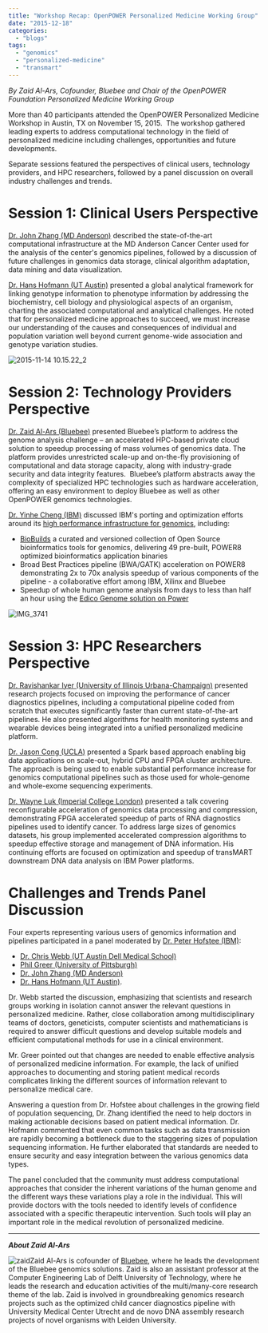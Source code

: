 ```yaml
---
title: "Workshop Recap: OpenPOWER Personalized Medicine Working Group"
date: "2015-12-18"
categories: 
  - "blogs"
tags: 
  - "genomics"
  - "personalized-medicine"
  - "transmart"
---
```


_By Zaid Al-Ars, Cofounder, Bluebee and Chair of the OpenPOWER Foundation Personalized Medicine Working Group_

More than 40 participants attended the OpenPOWER Personalized Medicine Workshop in Austin, TX on November 15, 2015.  The workshop gathered leading experts to address computational technology in the field of personalized medicine including challenges, opportunities and future developments.

Separate sessions featured the perspectives of clinical users, technology providers, and HPC researchers, followed by a panel discussion on overall industry challenges and trends.

# **Session 1: Clinical Users Perspective**

[Dr. John Zhang (MD Anderson)](http://www.mdanderson.org/education-and-research/departments-programs-and-labs/programs-centers-institutes/institute-for-applied-cancer-science/meet-the-team/leadership-team/jianhua-zhang.html) described the state-of-the-art computational infrastructure at the MD Anderson Cancer Center used for the analysis of the center's genomics pipelines, followed by a discussion of future challenges in genomics data storage, clinical algorithm adaptation, data mining and data visualization.

[Dr. Hans Hofmann (UT Austin)](http://cichlid.biosci.utexas.edu/dr.-hans-hofmann.html) presented a global analytical framework for linking genotype information to phenotype information by addressing the biochemistry, cell biology and physiological aspects of an organism, charting the associated computational and analytical challenges. He noted that for personalized medicine approaches to succeed, we must increase our understanding of the causes and consequences of individual and population variation well beyond current genome-wide association and genotype variation studies.

![2015-11-14 10.15.22_2](images/2015-11-14-10.15.22_2-1024x576.jpg)

# **Session 2: Technology Providers Perspective**

[Dr. Zaid Al-Ars (Bluebee)](http://nl.linkedin.com/pub/zaid-al-ars/1/183/95b) presented Bluebee’s platform to address the genome analysis challenge – an accelerated HPC-based private cloud solution to speedup processing of mass volumes of genomics data. The platform provides unrestricted scale-up and on-the-fly provisioning of computational and data storage capacity, along with industry-grade security and data integrity features.  Bluebee’s platform abstracts away the complexity of specialized HPC technologies such as hardware acceleration, offering an easy environment to deploy Bluebee as well as other OpenPOWER genomics technologies.

[Dr. Yinhe Cheng (IBM)](https://www.linkedin.com/in/yinhe-cheng-085baba) discussed IBM's porting and optimization efforts around its [high performance infrastructure for genomics](http://www.ibm.com/common/ssi/cgi-bin/ssialias?subtype=WH&infotype=SA&htmlfid=POW03163USEN&attachment=POW03163USEN.PDF), including:

- [BioBuilds](https://biobuilds.org/?cm_mc_uid=02671964985114431129520&cm_mc_sid_50200000=1450114271) a curated and versioned collection of Open Source bioinformatics tools for genomics, delivering 49 pre-built, POWER8 optimized bioinformatics application binaries
- Broad Best Practices pipeline (BWA/GATK) acceleration on POWER8 demonstrating 2x to 70x analysis speedup of various components of the pipeline - a collaborative effort among IBM, Xilinx and Bluebee
- Speedup of whole human genome analysis from days to less than half an hour using the [Edico Genome solution on Power](https://forums.xilinx.com/t5/Xcell-Daily-Blog/FPGA-based-Edico-Genome-Dragen-Accelerator-Card-for-IBM/ba-p/665850)

![IMG_3741](images/IMG_3741-1024x768.jpg)

# **Session 3: HPC Researchers Perspective**

[Dr. Ravishankar Iyer (University of Illinois Urbana-Champaign)](https://www.ece.illinois.edu/directory/profile/rkiyer) presented research projects focused on improving the performance of cancer diagnostics pipelines, including a computational pipeline coded from scratch that executes significantly faster than current state-of-the-art pipelines. He also presented algorithms for health monitoring systems and wearable devices being integrated into a unified personalized medicine platform.

[Dr. Jason Cong (UCLA)](http://vast.cs.ucla.edu/people/faculty/jason-cong) presented a Spark based approach enabling big data applications on scale-out, hybrid CPU and FPGA cluster architecture. The approach is being used to enable substantial performance increase for genomics computational pipelines such as those used for whole-genome and whole-exome sequencing experiments.

[Dr. Wayne Luk (Imperial College London)](http://www.imperial.ac.uk/people/w.luk) presented a talk covering reconfigurable acceleration of genomics data processing and compression, demonstrating FPGA accelerated speedup of parts of RNA diagnostics pipelines used to identify cancer. To address large sizes of genomics datasets, his group implemented accelerated compression algorithms to speedup effective storage and management of DNA information. His continuing efforts are focused on optimization and speedup of transMART downstream DNA data analysis on IBM Power platforms.

# **Challenges and Trends Panel Discussion**

Four experts representing various users of genomics information and pipelines participated in a panel moderated by [Dr. Peter Hofstee (IBM)](https://www.linkedin.com/pub/peter-hofstee/b/886/6b4):

- [Dr. Chris Webb (UT Austin Dell Medical School)](http://dellmedschool.utexas.edu/team-profile/chris-webb)
- [Phil Greer (University of Pittsburgh)](https://www.linkedin.com/in/phil-greer-a0994631)
- [Dr. John Zhang (MD Anderson)](http://www.mdanderson.org/education-and-research/departments-programs-and-labs/programs-centers-institutes/institute-for-applied-cancer-science/meet-the-team/leadership-team/jianhua-zhang.html)
- [Dr. Hans Hofmann (UT Austin)](http://cichlid.biosci.utexas.edu/dr.-hans-hofmann.html).

Dr. Webb started the discussion, emphasizing that scientists and research groups working in isolation cannot answer the relevant questions in personalized medicine. Rather, close collaboration among multidisciplinary teams of doctors, geneticists, computer scientists and mathematicians is required to answer difficult questions and develop suitable models and efficient computational methods for use in a clinical environment.

Mr. Greer pointed out that changes are needed to enable effective analysis of personalized medicine information. For example, the lack of unified approaches to documenting and storing patient medical records complicates linking the different sources of information relevant to personalize medical care.

Answering a question from Dr. Hofstee about challenges in the growing field of population sequencing, Dr. Zhang identified the need to help doctors in making actionable decisions based on patient medical information. Dr. Hofmann commented that even common tasks such as data transmission are rapidly becoming a bottleneck due to the staggering sizes of population sequencing information. He further elaborated that standards are needed to ensure security and easy integration between the various genomics data types.

The panel concluded that the community must address computational approaches that consider the inherent variations of the human genome and the different ways these variations play a role in the individual. This will provide doctors with the tools needed to identify levels of confidence associated with a specific therapeutic intervention. Such tools will play an important role in the medical revolution of personalized medicine.

* * *

**_About Zaid Al-Ars_**

![zaid](images/zaid-150x150.jpg)Zaid Al-Ars is cofounder of [Bluebee](https://www.bluebee.com/), where he leads the development of the Bluebee genomics solutions. Zaid is also an assistant professor at the Computer Engineering Lab of Delft University of Technology, where he leads the research and education activities of the multi/many-core research theme of the lab. Zaid is involved in groundbreaking genomics research projects such as the optimized child cancer diagnostics pipeline with University Medical Center Utrecht and de novo DNA assembly research projects of novel organisms with Leiden University.
